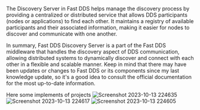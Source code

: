 The Discovery Server in Fast DDS helps manage the discovery process by providing a centralized or distributed service that allows DDS participants (nodes or applications) to find each other. It maintains a registry of available participants and their associated information, making it easier for nodes to discover and communicate with one another.

In summary, Fast DDS Discovery Server is a part of the Fast DDS middleware that handles the discovery aspect of DDS communication, allowing distributed systems to dynamically discover and connect with each other in a flexible and scalable manner. Keep in mind that there may have been updates or changes to Fast DDS or its components since my last knowledge update, so it's a good idea to consult the official documentation for the most up-to-date information.

Here some implements of projects 
![Screenshot 2023-10-13 224635](https://github.com/tim-fihost/smart_mobility/assets/92898560/aad47891-0e67-42c1-8fea-0075da4c193a)
![Screenshot 2023-10-13 224617](https://github.com/tim-fihost/smart_mobility/assets/92898560/87ee1e96-7925-4939-8cc3-1fd32125ae8b)
![Screenshot 2023-10-13 224605](https://github.com/tim-fihost/smart_mobility/assets/92898560/b3377dd0-3bb5-42b4-88b8-8c8769782539)
